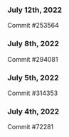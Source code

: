 ### July 12th, 2022

Commit #253564

### July 8th, 2022

Commit #294081

### July 5th, 2022

Commit #314353


### July 4th, 2022

Commit #72281
